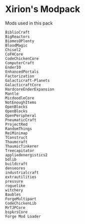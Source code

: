 # Xirion's Modpack
Mods used in this pack

    BiblioCraft
    BigReactors
    BiomesOPlenty
    BloodMagic
    Chisel2
    CoFHCore
    CodeChickenCore
    ComputerCraft
    EnderIO
    EnhancedPortals
    Factorization
    Galacticraft-Planets
    GalacticraftCore
    HardcoreEnderExpansion 
    Mantle
    MicdoodleCore
    NotEnoughItems
    OpenBlocks
    OpenBlocks
    OpenPeripheral
    PneumaticCraft
    ProjectRed
    RandomThings
    ReiMinimap
    TConstruct
    Thaumcraft
    ThaumicTinkerer
    Treecapitator
    appliedenergistics2
    bdlib
    buildcraft
    denseores
    industrialcraft
    extrautilities
    pressure
    roguelike
    witchery
    Baubles
    ForgeMultipart
    CodeChickenLib
    MrTJPCore
    bspkrsCore
    Forge Mod Loader
    
